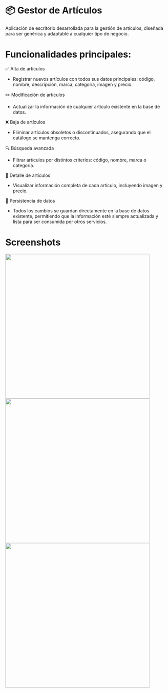 # 📦 Gestor de Artículos
Aplicación de escritorio desarrollada para la gestión de artículos, diseñada para ser genérica y adaptable a cualquier tipo de negocio.

# Funcionalidades principales:

✅ Alta de artículos
- Registrar nuevos artículos con todos sus datos principales: código, nombre, descripción, marca, categoría, imagen y precio.

✏️ Modificación de artículos
- Actualizar la información de cualquier artículo existente en la base de datos.

❌ Baja de artículos
- Eliminar artículos obsoletos o discontinuados, asegurando que el catálogo se mantenga correcto.

🔍 Búsqueda avanzada
- Filtrar artículos por distintos criterios: código, nombre, marca o categoría.

📄 Detalle de artículos
- Visualizar información completa de cada artículo, incluyendo imagen y precio.

💾 Persistencia de datos
- Todos los cambios se guardan directamente en la base de datos existente, permitiendo que la información esté siempre actualizada y lista para ser consumida por otros servicios.

# Screenshots
<p float="left">
  <img  width="450" src="https://cdn.discordapp.com/attachments/1007659813020385313/1408593732382490765/gestor.jpg?ex=68aa4ea4&is=68a8fd24&hm=508f1d829c8e2ea6f5fe3e0bb7e488d81614d7bd30ebd900cc65024fa9b726d9&"  />
  <img  width="450" src="https://cdn.discordapp.com/attachments/1007659813020385313/1408593733074817034/modificar.jpg?ex=68aa4ea4&is=68a8fd24&hm=b46cd7413ebcceee733e578b964849d9d68c93dcd7ad82f3d9df7f7b99b0fcf4&" />
  <img  width="450" src="https://cdn.discordapp.com/attachments/1007659813020385313/1408593732676223120/detlle_gestor.jpg?ex=68aa4ea4&is=68a8fd24&hm=d9f922026f9462ed6f6d372bb468683063e88dd59e65b81fbff12db98fb13f54&" />
</p>
